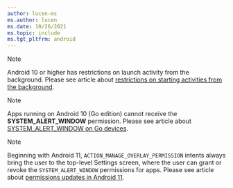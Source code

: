 ```yaml
---
author: lucen-ms
ms.author: lucen
ms.date: 10/26/2021
ms.topic: include
ms.tgt_pltfrm: android
---
```


> [!NOTE]
> Android 10 or higher has restrictions on launch activity from the background. Please see article about [restrictions on starting activities from the background](https://developer.android.com/guide/components/activities/background-starts).

> [!NOTE]
> Apps running on Android 10 (Go edition) cannot receive the **SYSTEM_ALERT_WINDOW** permission. Please see article about [SYSTEM_ALERT_WINDOW on Go devices](https://developer.android.com/about/versions/10/behavior-changes-all#sysalert-go).

> [!NOTE]
> Beginning with Android 11, `ACTION_MANAGE_OVERLAY_PERMISSION` intents always bring the user to the top-level Settings screen, where the user can grant or revoke the `SYSTEM_ALERT_WINDOW` permissions for apps. Please see article about [permissions updates in Android 11](https://developer.android.com/about/versions/11/privacy/permissions#manage_overlay).
